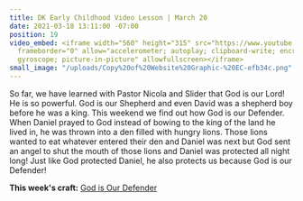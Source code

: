 ```yaml
---
title: DK Early Childhood Video Lesson | March 20
date: 2021-03-18 13:11:00 -07:00
position: 19
video_embed: <iframe width="560" height="315" src="https://www.youtube.com/embed/dOYCMCSfgmE"
  frameborder="0" allow="accelerometer; autoplay; clipboard-write; encrypted-media;
  gyroscope; picture-in-picture" allowfullscreen></iframe>
small_image: "/uploads/Copy%20of%20Website%20Graphic-%20EC-efb34c.png"
---
```


So far, we have learned with Pastor Nicola and Slider that God is our Lord! He is so powerful. God is our Shepherd and even David was a shepherd boy before he was a king. This weekend we find out how God is our Defender. When Daniel prayed to God instead of bowing to the king of the land he lived in, he was thrown into a den filled with hungry lions. Those lions wanted to eat whatever entered their den and Daniel was next but God sent an angel to shut the mouth of those lions and Daniel was protected all night long! Just like God protected Daniel, he also protects us because God is our Defender!

**This week's craft:**
[God is Our Defender](https://drive.google.com/file/d/1-Y_Ogw_JVFbqSbG1P0T-ZN-9fG-qKyz_/view?usp=sharing)